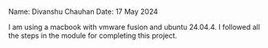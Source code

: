 Name: Divanshu Chauhan
Date: 17 May 2024

I am using a macbook with vmware fusion and ubuntu 24.04.4.
I followed all the steps in the module for completing this project.
